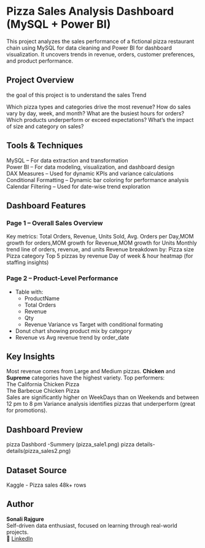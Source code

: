 #  Pizza Sales Analysis Dashboard (MySQL + Power BI)

This project analyzes the sales performance of a fictional pizza restaurant chain using MySQL for data cleaning and Power BI for dashboard visualization.
It uncovers trends in revenue, orders, customer preferences, and product performance.

## Project Overview
the goal of this project is to understand the sales Trend

 Which pizza types and categories drive the most revenue?
 How do sales vary by day, week, and month?
 What are the busiest hours for orders?
 Which products underperform or exceed expectations?
 What’s the impact of size and category on sales?

##  Tools & Techniques

MySQL – For data extraction and transformation  
Power BI – For data modeling, visualization, and dashboard design  
DAX Measures – Used for dynamic KPIs and variance calculations  
Conditional Formatting – Dynamic bar coloring for performance analysis  
Calendar Filtering – Used for date-wise trend exploration  

## Dashboard Features

### Page 1 – Overall Sales Overview
 Key metrics: Total Orders, Revenue, Units Sold, Avg. Orders per Day,MOM growth for orders,MOM growth for Revenue,MOM growth for Units
 Monthly trend line of orders, revenue, and units
 Revenue breakdown by:
  Pizza size 
 Pizza category
 Top 5 pizzas by revenue
  Day of week & hour heatmap (for staffing insights)

###  Page 2 – Product-Level Performance
- Table with:
  - ProductName
  - Total Orders
  - Revenue
  - Qty
  - Revenue Variance vs Target  with conditional formating 
- Donut chart showing product mix by category
- Revenue vs Avg revenue trend by order_date


##  Key Insights

 Most revenue comes from Large and Medium pizzas.
 **Chicken** and **Supreme** categories have the highest variety.
 Top performers:  
   The California Chicken Pizza  
   The Barbecue Chicken Pizza  
  Sales are significantly higher on WeekDays than on Weekends and between 12 pm to 8 pm
  Variance analysis identifies pizzas that underperform (great for promotions).

 

##  Dashboard Preview

pizza Dashbord -Summery (pizza_sale1.png)
pizza details- details(pizza_sales2.png)


##  Dataset Source

Kaggle - Pizza sales 48k+ rows



## Author

**Sonali Rajgure**  
Self-driven data enthusiast, focused on learning through real-world projects.  
🔗 [LinkedIn](https://www.linkedin.com/sonalirajgure)




